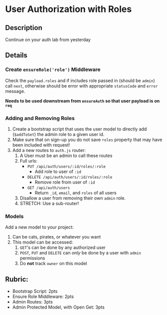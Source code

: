 User Authorization with Roles
===

## Description

Continue on your auth lab from yesterday

## Details

### Create `ensureRole('role')` Middleware

Check the `payload.roles` and if includes role passed in (should be `admin`) call `next`, otherwise should be error with appropriate `statusCode` and `error` message.

**Needs to be used downstream from `ensureAuth` so that user payload is on `req`**

### Adding and Removing Roles

1. Create a bootstrap script that uses the user model to directly add (`$addToSet`) the admin role to a given user id.
1. Make sure that on sign-up you do not save `roles` property that may have been included with request!
1. Add a new routes to `auth.js` router:
    1. A User must be an admin to call these routes
    1. Full urls:
        - `PUT /api/auth/users/:id/roles/:role`
            - Add role to user of `:id`
        - `DELETE /api/auth/users/:id/roles/:role`
            - Remove role from user of `:id`
        - `GET /api/auth/users`
            - Return `_id`, `email`, and `roles` of all users
    1. Disallow a user from removing their own `admin` role.
    1. STRETCH: Use a sub-router!

### Models

Add a new model to your project:
1. Can be cats, pirates, or whatever you want
1. This model can be accessed:
    1. `GET`'s can be done by any authorized user
    1. `POST`, `PUT` and `DELETE` can *only* be done by a user with `admin` permissions
    1. Do **not** track `owner` on this model

## Rubric:

* Bootstrap Script: 2pts
* Ensure Role Middleware: 2pts
* Admin Routes: 3pts
* Admin Protected Model, with Open Get: 3pts